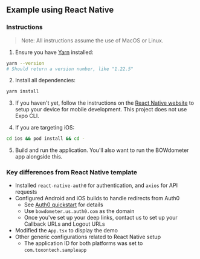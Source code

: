 ## Example using React Native

### Instructions

> Note: All instructions assume the use of MacOS or Linux.

1. Ensure you have [Yarn](https://yarnpkg.com/getting-started/install) installed:

```bash
yarn --version
# Should return a version number, like "1.22.5"
```

2. Install all dependencies:

```bash
yarn install
```

3. If you haven't yet, follow the instructions on the [React Native website](https://reactnative.dev/docs/environment-setup) to setup your device for mobile development. This project does not use Expo CLI.

4. If you are targeting iOS:

```bash
cd ios && pod install && cd -
```

5. Build and run the application. You'll also want to run the BOWdometer app alongside this.

### Key differences from React Native template

- Installed `react-native-auth0` for authentication, and `axios` for API requests
- Configured Android and iOS builds to handle redirects from Auth0
  - See [Auth0 quickstart](https://auth0.com/docs/quickstart/native/react-native#integrate-auth0-in-your-application) for details
  - Use `bowdometer.us.auth0.com` as the domain
  - Once you've set up your deep links, contact us to set up your Callback URLs and Logout URLs
- Modified the `App.tsx` to display the demo
- Other generic configurations related to React Native setup
  - The application ID for both platforms was set to `com.toxontech.sampleapp`
